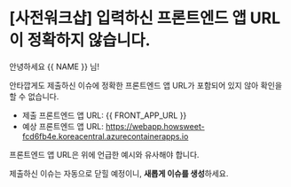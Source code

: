 # [사전워크샵] 입력하신 프론트엔드 앱 URL이 정확하지 않습니다.

안녕하세요 {{ NAME }} 님!

안타깝게도 제출하신 이슈에 정확한 프론트엔드 앱 URL가 포함되어 있지 않아 확인을 할 수 없습니다.

* 제출 프론트엔드 앱 URL: {{ FRONT_APP_URL }}
* 예상 프론트엔드 앱 URL: https://webapp.howsweet-fcd6fb4e.koreacentral.azurecontainerapps.io

프론트엔드 앱 URL은 위에 언급한 예시와 유사해야 합니다.

제출하신 이슈는 자동으로 닫힐 예정이니, **새롭게 이슈를 생성**하세요.
